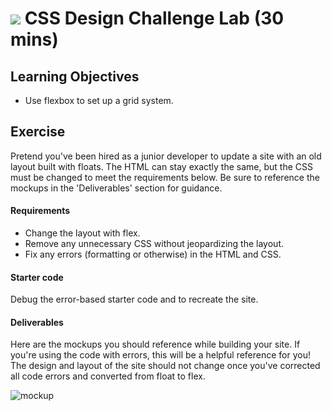 # ![](https://ga-dash.s3.amazonaws.com/production/assets/logo-9f88ae6c9c3871690e33280fcf557f33.png) CSS Design Challenge Lab (30 mins)

## Learning Objectives
- Use flexbox to set up a grid system.

## Exercise
Pretend you've been hired as a junior developer to update a site with an old layout built with floats. The HTML can stay exactly the same, but the CSS must be changed to meet the requirements below. Be sure to reference the mockups in the 'Deliverables' section for guidance.

#### Requirements
- Change the layout with flex.
- Remove any unnecessary CSS without jeopardizing the layout.
- Fix any errors (formatting or otherwise) in the HTML and CSS.

#### Starter code
Debug the error-based starter code and to recreate the site.

#### Deliverables
Here are the mockups you should reference while building your site. If you're using the code with errors, this will be a helpful reference for you! The design and layout of the site should not change once you've corrected all code errors and converted from float to flex.

![mockup](assets/mockup.png)
